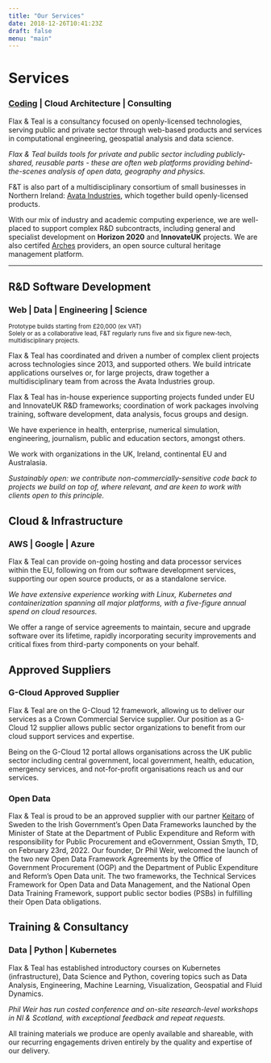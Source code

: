```yaml
---
title: "Our Services"
date: 2018-12-26T10:41:23Z
draft: false
menu: "main"
---
```

# Services

### [Coding](#rampd-software-development) | Cloud Architecture | Consulting

Flax & Teal is a consultancy focused on openly-licensed technologies, serving public and private sector through web-based products and services in computational engineering, geospatial analysis and data science.

_Flax & Teal builds tools for private and public sector including publicly-shared, reusable parts - these are often web platforms providing behind-the-scenes analysis of open data, geography and physics._

F&T is also part of a multidisciplinary consortium of small businesses in Northern Ireland: [Avata Industries](https://avata.industries),
which together build openly-licensed products.

With our mix of industry and academic computing experience, we are well-placed to support complex R&amp;D subcontracts, including general and specialist development on **Horizon 2020** and **InnovateUK** projects. We are also certifed [Arches](https://www.archesproject.org/) providers, an open source cultural heritage management platform. 

<hr/>

<span class="arrow-down"></span>

## R&amp;D Software Development

### Web | Data | Engineering | Science

<sub>Prototype builds starting from £20,000 (ex VAT)<br/>Solely or as a collaborative lead, F&amp;T regularly runs five and six figure new-tech, multidisciplinary projects.</sub>

Flax &amp; Teal has coordinated and driven a number of complex client projects across technologies since 2013, and supported others. We build intricate applications ourselves or, for large projects, draw together a multidisciplinary team from across the Avata Industries group.

Flax &amp; Teal has in-house experience supporting projects funded under EU and InnovateUK R&amp;D frameworks; coordination of work packages involving training, software development, data analysis, focus groups and design.

We have experience in health, enterprise, numerical simulation, engineering, journalism, public and education sectors, amongst others.

We work with organizations in the UK, Ireland, continental EU and Australasia.

_Sustainably open: we contribute non-commercially-sensitive code back to projects we build on top of, where relevant, and are keen to work with clients open to this principle._

## Cloud &amp; Infrastructure

### AWS | Google | Azure

Flax &amp; Teal can provide on-going hosting and data processor services within the EU, following on from our software development services, supporting our open source products, or as a standalone service.

_We have extensive experience working with Linux, Kubernetes and containerization spanning all major platforms, with a five-figure annual spend on cloud resources._

We offer a range of service agreements to maintain, secure and upgrade software over its lifetime, rapidly incorporating security improvements and critical fixes from third-party components on your behalf.

## Approved Suppliers

### G-Cloud Approved Supplier 

Flax &amp; Teal are on the G-Cloud 12 framework, allowing us to deliver our services as a Crown Commercial Service supplier. Our position as a G-Cloud 12 supplier allows public sector organizations to benefit from our cloud support services and expertise.

Being on the G-Cloud 12 portal allows organisations across the UK public sector including central government, local government, health, education, emergency services, and not-for-profit organisations reach us and our services.

### Open Data 

Flax & Teal is proud to be an approved supplier with our partner [Keitaro](keitaro.com) of Sweden to the Irish Government’s Open Data Frameworks launched by the Minister of State at the Department of Public Expenditure and Reform with responsibility for Public Procurement and eGovernment, Ossian Smyth, TD, on February 23rd, 2022. Our founder, Dr Phil Weir, welcomed the launch of the two new Open Data Framework Agreements by the Office of Government Procurement (OGP) and the Department of Public Expenditure and Reform’s Open Data unit. The two frameworks, the Technical Services Framework for Open Data and Data Management, and the National Open Data Training Framework, support public sector bodies (PSBs) in fulfilling their Open Data obligations.

## Training &amp; Consultancy

### Data | Python | Kubernetes

Flax &amp; Teal has established introductory courses on Kubernetes (infrastructure), Data Science and Python, covering topics such as Data Analysis, Engineering, Machine Learning, Visualization, Geospatial and Fluid Dynamics.

_Phil Weir has run costed conference and on-site research-level workshops in NI &amp; Scotland, with exceptional feedback and repeat requests._

All training materials we produce are openly available and shareable, with our recurring engagements driven entirely by the quality and expertise of our delivery.
